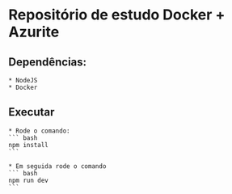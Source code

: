 # Repositório de estudo Docker + Azurite

## Dependências:
	* NodeJS
	* Docker

## Executar

	* Rode o comando:
	``` bash
	npm install
	```

	* Em seguida rode o comando
	``` bash
	npm run dev
	```
